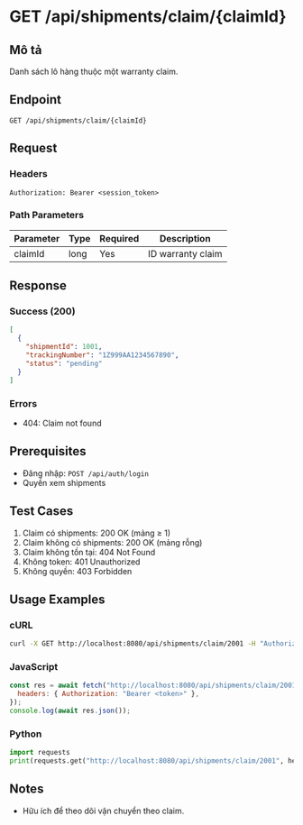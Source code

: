 # GET /api/shipments/claim/{claimId}

## Mô tả

Danh sách lô hàng thuộc một warranty claim.

## Endpoint

```
GET /api/shipments/claim/{claimId}
```

## Request

### Headers

```
Authorization: Bearer <session_token>
```

### Path Parameters

| Parameter | Type | Required | Description       |
| --------- | ---- | -------- | ----------------- |
| claimId   | long | Yes      | ID warranty claim |

## Response

### Success (200)

```json
[
  {
    "shipmentId": 1001,
    "trackingNumber": "1Z999AA1234567890",
    "status": "pending"
  }
]
```

### Errors

- 404: Claim not found

## Prerequisites

- Đăng nhập: `POST /api/auth/login`
- Quyền xem shipments

## Test Cases

1. Claim có shipments: 200 OK (mảng ≥ 1)
2. Claim không có shipments: 200 OK (mảng rỗng)
3. Claim không tồn tại: 404 Not Found
4. Không token: 401 Unauthorized
5. Không quyền: 403 Forbidden

## Usage Examples

### cURL

```bash
curl -X GET http://localhost:8080/api/shipments/claim/2001 -H "Authorization: Bearer <token>"
```

### JavaScript

```javascript
const res = await fetch("http://localhost:8080/api/shipments/claim/2001", {
  headers: { Authorization: "Bearer <token>" },
});
console.log(await res.json());
```

### Python

```python
import requests
print(requests.get("http://localhost:8080/api/shipments/claim/2001", headers={"Authorization":"Bearer <token>"}).json())
```

## Notes

- Hữu ích để theo dõi vận chuyển theo claim.
